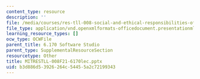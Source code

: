 ```yaml
---
content_type: resource
description: ''
file: /media/courses/res-tll-008-social-and-ethical-responsibilities-of-computing-serc-fall-2021/b3d886d53926264c54455a2c72199343_MITRESTLL-008F21-6170lec.pptx
file_type: application/vnd.openxmlformats-officedocument.presentationml.presentation
learning_resource_types: []
ocw_type: OCWFile
parent_title: 6.170 Software Studio
parent_type: SupplementalResourceSection
resourcetype: Other
title: MITRESTLL-008F21-6170lec.pptx
uid: b3d886d5-3926-264c-5445-5a2c72199343
---
```

